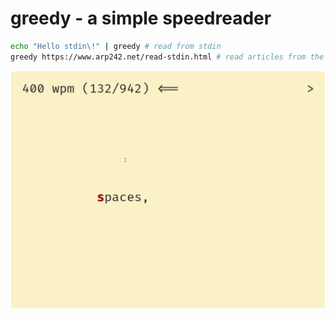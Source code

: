 # greedy - a simple speedreader

```sh
echo "Hello stdin\!" | greedy # read from stdin
greedy https://www.arp242.net/read-stdin.html # read articles from the web
```

![screenshot](screenshot.png)
